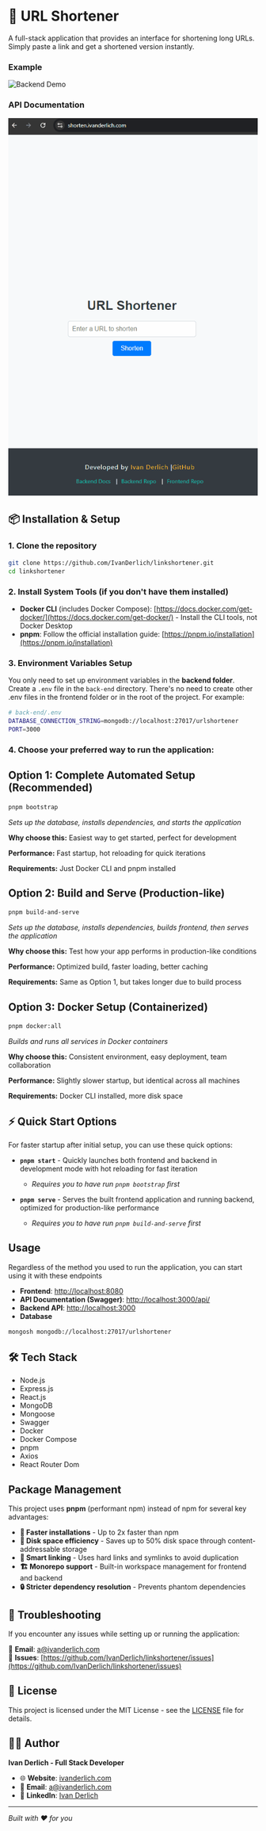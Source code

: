 # 🔗 URL Shortener

<p id="description-linkshortener"> A full-stack application that provides an interface for shortening long URLs. Simply paste a link and get a shortened version instantly. <p>

### Example

<img src="docs/1.gif" alt="Backend Demo" />

### API Documentation

<img src="docs/2.gif" alt="Frontend Demo" />

## 📦 Installation & Setup

### 1. **Clone the repository**

```bash
git clone https://github.com/IvanDerlich/linkshortener.git
cd linkshortener
```

### 2. **Install System Tools** (if you don't have them installed)

- **Docker CLI** (includes Docker Compose): [https://docs.docker.com/get-docker/](https://docs.docker.com/get-docker/) - Install the CLI tools, not Docker Desktop
- **pnpm**: Follow the official installation guide: [https://pnpm.io/installation](https://pnpm.io/installation)

### 3. **Environment Variables Setup**

You only need to set up environment variables in the **backend folder**. Create a `.env` file in the `back-end` directory.
There's no need to create other .env files in the frontend folder or in the root of the project.
For example:

```bash
# back-end/.env
DATABASE_CONNECTION_STRING=mongodb://localhost:27017/urlshortener
PORT=3000
```

### 4. **Choose your preferred way to run the application:**

## **Option 1: Complete Automated Setup (Recommended)**

```bash
pnpm bootstrap
```

_Sets up the database, installs dependencies, and starts the application_

**Why choose this:** Easiest way to get started, perfect for development

**Performance:** Fast startup, hot reloading for quick iterations

**Requirements:** Just Docker CLI and pnpm installed

## **Option 2: Build and Serve (Production-like)**

```bash
pnpm build-and-serve
```

_Sets up the database, installs dependencies, builds frontend, then serves the application_

**Why choose this:** Test how your app performs in production-like conditions

**Performance:** Optimized build, faster loading, better caching

**Requirements:** Same as Option 1, but takes longer due to build process

## **Option 3: Docker Setup (Containerized)**

```bash
pnpm docker:all
```

_Builds and runs all services in Docker containers_

**Why choose this:** Consistent environment, easy deployment, team collaboration

**Performance:** Slightly slower startup, but identical across all machines

**Requirements:** Docker CLI installed, more disk space

## ⚡ Quick Start Options

For faster startup after initial setup, you can use these quick options:

- **`pnpm start`** - Quickly launches both frontend and backend in development mode with hot reloading for fast iteration

  - _Requires you to have run `pnpm bootstrap` first_

- **`pnpm serve`** - Serves the built frontend application and running backend, optimized for production-like performance

  - _Requires you to have run `pnpm build-and-serve` first_

## **Usage**

Regardless of the method you used to run the application, you can start using it with these endpoints

- **Frontend**: [http://localhost:8080](http://localhost:8080)
- **API Documentation (Swagger)**: [http://localhost:3000/api/](http://localhost:3000/api/)
- **Backend API**: [http://localhost:3000](http://localhost:3000)
- **Database**

```bash
mongosh mongodb://localhost:27017/urlshortener
```

## 🛠️ Tech Stack

<ul id="tech-list-linkshortener">
  <li>Node.js</li>
  <li>Express.js</li>
  <li>React.js</li>
  <li>MongoDB</li>
  <li>Mongoose</li>
  <li>Swagger</li>
  <li>Docker</li>
  <li>Docker Compose</li>
  <li>pnpm</li>
  <li>Axios</li>
  <li>React Router Dom</li>
</ul>

## Package Management

This project uses **pnpm** (performant npm) instead of npm for several key advantages:

- **🚀 Faster installations** - Up to 2x faster than npm
- **💾 Disk space efficiency** - Saves up to 50% disk space through content-addressable storage
- **🔗 Smart linking** - Uses hard links and symlinks to avoid duplication
- **🏗️ Monorepo support** - Built-in workspace management for frontend and backend
- **🔒 Stricter dependency resolution** - Prevents phantom dependencies

## 🐛 Troubleshooting

If you encounter any issues while setting up or running the application:

📧 **Email**: [a@ivanderlich.com](mailto:a@ivanderlich.com)  
🐛 **Issues**: [https://github.com/IvanDerlich/linkshortener/issues](https://github.com/IvanDerlich/linkshortener/issues)

## 📄 License

This project is licensed under the MIT License - see the [LICENSE](LICENSE) file for details.

## 👨‍💻 Author

**Ivan Derlich - Full Stack Developer**

- 🌐 **Website**: [ivanderlich.com](https://ivanderlich.com)
- 📧 **Email**: [a@ivanderlich.com](mailto:a@ivanderlich.com)
- 💼 **LinkedIn**: [Ivan Derlich](https://linkedin.com/in/ivanderlich)

---

_Built with ❤️ for you_
